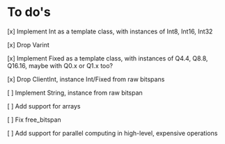To do's
=======

[x] Implement Int as a template class, with instances of Int8, Int16, Int32

[x] Drop Varint

[x] Implement Fixed as a template class, with instances of Q4.4, Q8.8, Q16.16, maybe with Q0.x or Q1.x too?

[x] Drop ClientInt, instance Int/Fixed from raw bitspans

[ ] Implement String, instance from raw bitspan

[ ] Add support for arrays

[ ] Fix free_bitspan

[ ] Add support for parallel computing in high-level, expensive operations

